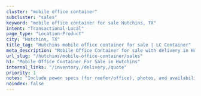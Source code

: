 ```yaml
---
cluster: "mobile office container"
subcluster: "sales"
keyword: "mobile office container for sale Hutchins, TX"
intent: "Transactional-Local"
page_type: "Location-Product"
city: "Hutchins, TX"
title_tag: "Hutchins mobile office container for sale | LC Container"
meta_description: "Mobile Office Container for sale with delivery in Hutchins, TX. LC Container — local Since 2003. Get pricing today."
url_slug: "/hutchins/mobile-office-container/sales"
h1: "Mobile Office Container For Sale in Hutchins"
internal_links: "/inventory,/delivery,/quote"
priority: 1
notes: "Include power specs (for reefer/office), photos, and availability."
noindex: false
---
```


<!-- TODO: Add unique city/inventory copy, images, and internal links here. -->
